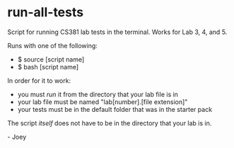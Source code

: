 # run-all-tests
Script for running CS381 lab tests in the terminal. Works for Lab 3, 4, and 5. 

Runs with one of the following:
- $ source [script name] 
- $ bash [script name]

In order for it to work:
- you must *run* it from the directory that your lab file is in
- your lab file must be named "lab[number].[file extension]"
- your tests must be in the default folder that was in the starter pack

The script *itself* does not have to be in the directory that your lab is in.

\- Joey
